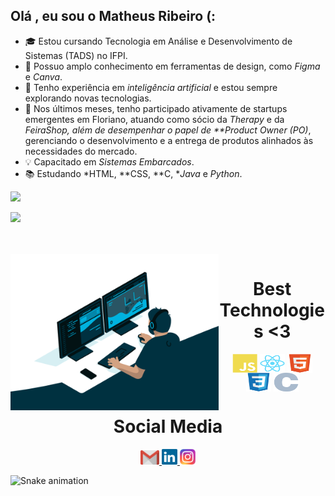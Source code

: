 ## Olá , eu sou o Matheus Ribeiro (:
- 🎓 Estou cursando Tecnologia em Análise e Desenvolvimento de Sistemas (TADS) no IFPI.
- 🎨 Possuo amplo conhecimento em ferramentas de design, como *Figma* e *Canva*.
- 🤖 Tenho experiência em *inteligência artificial* e estou sempre explorando novas tecnologias.
- 🚀 Nos últimos meses, tenho participado ativamente de startups emergentes em Floriano, atuando como sócio da *Therapy* e da *FeiraShop, além de desempenhar o papel de **Product Owner (PO)*, gerenciando o desenvolvimento e a entrega de produtos alinhados às necessidades do mercado.
- 💡 Capacitado em *Sistemas Embarcados*.
- 📚 Estudando *HTML, **CSS, **C, **Java* e *Python*.


<div>
  <img 
    height="180em" 
    style="margin-right: 20px;" 
    src="https://github-readme-stats.vercel.app/api?username=LuigiGF&show_icons=true&theme=great-gatsby&include_all_commits=true&count_private=true"
  />
  
  <img 
    height="140em" 
    src="https://github-readme-stats.vercel.app/api/top-langs/?username=Matheus10DV&layout=compact&langs_count=16&theme=dark"
  />
</div>
 
<br>


<div  align="center"> 
  <div style="display: inline_block"><br>
    <img align="left" height="250" alt="coding-time" src="code.gif">
    <h1 align="center">Best Technologies <3</h1>
    <img align="center" height="30" width="40" alt="js-icon"  src="https://raw.githubusercontent.com/devicons/devicon/master/icons/javascript/javascript-plain.svg">
    <img align="center" height="30" width="40" alt="react-icon" src="https://raw.githubusercontent.com/devicons/devicon/master/icons/react/react-original.svg">
    <img align="center" height="30" width="40" alt="html-icon" src="https://raw.githubusercontent.com/devicons/devicon/master/icons/html5/html5-original.svg">
    <img align="center" height="30" width="40" alt="css-icon" src="https://raw.githubusercontent.com/devicons/devicon/master/icons/css3/css3-original.svg">
    <img align="center" height="30" width="40" alt="c-icon" src="https://raw.githubusercontent.com/devicons/devicon/master/icons/c/c-original.svg">
   </div>
    
  
  <h1 align="center">Social Media</h1>
    <a href = "mailto: work.luigi.ribeiro790j@gmail.com">
      <img width="30" src="gmail.svg">
    </a>
    <a href = "https://www.linkedin.com/in/matheus-ribeiro-6bb921343/" target="_blank">
      <img width="25" src="linkedin.svg">
    </a>
    <a href = "https://www.instagram.com/___matheus_ribeiro/?igsh=N2x6ODhtYmw0aDRq#">
      <img width="25" src="instagram.png">
    </a>
</div>
  
![Snake animation](https://github.com/LuigiGF/LuigiGF/blob/output/github-contribution-grid-snake.svg)